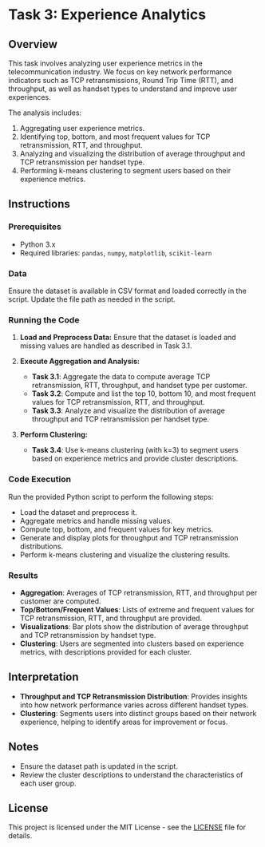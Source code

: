 # Task 3: Experience Analytics

## Overview

This task involves analyzing user experience metrics in the telecommunication industry. We focus on key network performance indicators such as TCP retransmissions, Round Trip Time (RTT), and throughput, as well as handset types to understand and improve user experiences.

The analysis includes:

1. Aggregating user experience metrics.
2. Identifying top, bottom, and most frequent values for TCP retransmission, RTT, and throughput.
3. Analyzing and visualizing the distribution of average throughput and TCP retransmission per handset type.
4. Performing k-means clustering to segment users based on their experience metrics.

## Instructions

### Prerequisites

- Python 3.x
- Required libraries: `pandas`, `numpy`, `matplotlib`, `scikit-learn`

### Data

Ensure the dataset is available in CSV format and loaded correctly in the script. Update the file path as needed in the script.

### Running the Code

1. **Load and Preprocess Data:**
   Ensure that the dataset is loaded and missing values are handled as described in Task 3.1.

2. **Execute Aggregation and Analysis:**

   - **Task 3.1**: Aggregate the data to compute average TCP retransmission, RTT, throughput, and handset type per customer.
   - **Task 3.2**: Compute and list the top 10, bottom 10, and most frequent values for TCP retransmission, RTT, and throughput.
   - **Task 3.3**: Analyze and visualize the distribution of average throughput and TCP retransmission per handset type.

3. **Perform Clustering:**
   - **Task 3.4**: Use k-means clustering (with k=3) to segment users based on experience metrics and provide cluster descriptions.

### Code Execution

Run the provided Python script to perform the following steps:

- Load the dataset and preprocess it.
- Aggregate metrics and handle missing values.
- Compute top, bottom, and frequent values for key metrics.
- Generate and display plots for throughput and TCP retransmission distributions.
- Perform k-means clustering and visualize the clustering results.

### Results

- **Aggregation**: Averages of TCP retransmission, RTT, and throughput per customer are computed.
- **Top/Bottom/Frequent Values**: Lists of extreme and frequent values for TCP retransmission, RTT, and throughput are provided.
- **Visualizations**: Bar plots show the distribution of average throughput and TCP retransmission by handset type.
- **Clustering**: Users are segmented into clusters based on experience metrics, with descriptions provided for each cluster.

## Interpretation

- **Throughput and TCP Retransmission Distribution**: Provides insights into how network performance varies across different handset types.
- **Clustering**: Segments users into distinct groups based on their network experience, helping to identify areas for improvement or focus.

## Notes

- Ensure the dataset path is updated in the script.
- Review the cluster descriptions to understand the characteristics of each user group.

## License

This project is licensed under the MIT License - see the [LICENSE](LICENSE) file for details.
